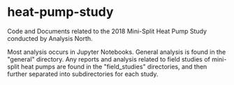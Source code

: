 # heat-pump-study

Code and Documents related to the 2018 Mini-Split Heat Pump Study conducted by Analysis North.

Most analysis occurs in Jupyter Notebooks.  General analysis is found in the "general" directory.
Any reports and analysis related to field studies of mini-split heat pumps are found in the 
"field_studies" directories, and then further separated into subdirectories for each study.
